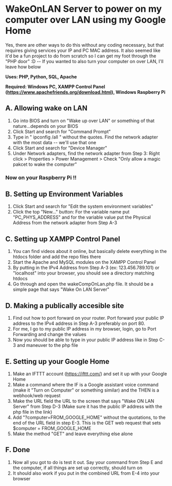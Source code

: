 # WakeOnLAN Server to power on my computer over LAN using my Google Home

Yes, there are other ways to do this without any coding necessary, but that requires giving services your IP and PC MAC address.
It also seemed like it'd be a fun project to do from scratch so I can get my foot through the "PHP door" :D -- If you wanted to also turn your computer on over LAN, I'll leave how below

**Uses: PHP, Python, SQL, Apache**

**Required: Windows PC, XAMPP Control Panel (https://www.apachefriends.org/download.html), Windows Raspberry Pi**

## A. Allowing wake on LAN
1. Go into BIOS and turn on "Wake up over LAN" or something of that nature...depends on your BIOS
2. Click Start and search for "Command Prompt"
3. Type in " ipconfig /all " without the quotes. Find the network adapter with the most data -- we'll use that one
4. Click Start and search for "Device Manager"
5. Under Network adapters, find the network adapter from Step 3: Right click > Properties > Power Management > Check "Only allow a magic pakcet to wake the computer"

### Now on your Raspberry Pi !!

## B. Setting up Environment Variables
1. Click Start and search for "Edit the system environment variables"
2. Click the top "New..." button: For the variable name put "PC_PHYS_ADDRESS" and for the variable value put the Physical Address from the network adapter from Step A-3

## C. Setting up XAMPP Control Panel
1. You can find videos about it online, but basically delete everything in the htdocs folder and add the repo files there
2. Start the Apache and MySQL modules on the XAMPP Control Panel
3. By putting in the IPv4 Address from Step A-3 (ex: 123.456.789.101) or "localhost" into your browser, you should see a directory matching htdocs
4. Go through and open the wakeCompOnLan.php file. It should be a simple page that says "Wake On LAN Server"

## D. Making a publically accesible site
1. Find out how to port forward on your router. Port forward your public IP address to the IPv4 address in Step A-3 preferably on port 80.
2. For me, I go to my public IP address in my browser, login, go to Port Forwarding and change the values
3. Now you should be able to type in your public IP address like in Step C-3 and maneuver to the php file

## E. Setting up your Google Home
1. Make an IFTTT account (https://ifttt.com/) and set it up with your Google Home
2. Make a command where the IF is a Google assistant voice command (make it "Turn on Computer" or something similar) and the THEN is a webhook/web request
3. Make the URL field the URL to the screen that says "Wake ON LAN Server" from Step D-3 (Make sure it has the public IP address with the php file in the link)
4. Add "?computer=FROM_GOOGLE_HOME" without the quotations, to the end of the URL field in step E-3. This is the GET web request that sets $computer = FROM_GOOGLE_HOME
5. Make the method "GET" and leave everything else alone

## F. Done
1. Now all you got to do is test it out. Say your command from Step E and the computer, if all things are set up correctly, should turn on
2. It should also work if you put in the combined URL from E-4 into your browser
